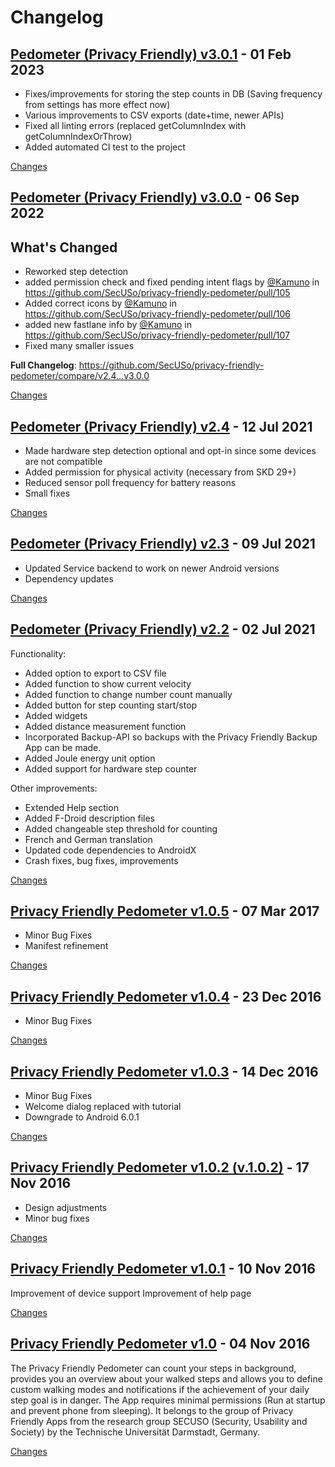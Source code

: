 # Changelog

<a name="v3.0.1"></a>
## [Pedometer (Privacy Friendly) v3.0.1](https://github.com/SecUSo/privacy-friendly-pedometer/releases/tag/v3.0.1) - 01 Feb 2023

- Fixes/improvements for storing the step counts in DB  (Saving frequency from settings has more effect now)
- Various improvements to CSV exports (date+time, newer APIs)
- Fixed all linting errors (replaced getColumnIndex with getColumnIndexOrThrow)
- Added automated CI test to the project


[Changes][v3.0.1]


<a name="v3.0.0"></a>
## [Pedometer (Privacy Friendly) v3.0.0](https://github.com/SecUSo/privacy-friendly-pedometer/releases/tag/v3.0.0) - 06 Sep 2022

## What's Changed
* Reworked step detection 
* added permission check and fixed pending intent flags by [@Kamuno](https://github.com/Kamuno) in https://github.com/SecUSo/privacy-friendly-pedometer/pull/105
* Added correct icons by [@Kamuno](https://github.com/Kamuno) in https://github.com/SecUSo/privacy-friendly-pedometer/pull/106
* added new fastlane info by [@Kamuno](https://github.com/Kamuno) in https://github.com/SecUSo/privacy-friendly-pedometer/pull/107
* Fixed many smaller issues

**Full Changelog**: https://github.com/SecUSo/privacy-friendly-pedometer/compare/v2.4...v3.0.0

[Changes][v3.0.0]


<a name="v2.4"></a>
## [Pedometer (Privacy Friendly) v2.4](https://github.com/SecUSo/privacy-friendly-pedometer/releases/tag/v2.4) - 12 Jul 2021

- Made hardware step detection optional and opt-in since some devices are not compatible
- Added permission for physical activity (necessary from SKD 29+)
- Reduced sensor poll frequency for battery reasons
- Small fixes

[Changes][v2.4]


<a name="v2.3"></a>
## [Pedometer (Privacy Friendly) v2.3](https://github.com/SecUSo/privacy-friendly-pedometer/releases/tag/v2.3) - 09 Jul 2021

- Updated Service backend to work on newer Android versions
- Dependency updates

[Changes][v2.3]


<a name="v2.2"></a>
## [Pedometer (Privacy Friendly) v2.2](https://github.com/SecUSo/privacy-friendly-pedometer/releases/tag/v2.2) - 02 Jul 2021

Functionality:
- Added option to export to CSV file
- Added function to show current velocity
- Added function to change number count manually
- Added button for step counting start/stop
- Added widgets
- Added distance measurement function
- Incorporated Backup-API so backups with the Privacy Friendly Backup App can be made.
- Added Joule energy unit option
- Added support for hardware step counter

Other improvements:
- Extended Help section
- Added F-Droid description files
- Added changeable step threshold for counting
- French and German translation
- Updated code dependencies to AndroidX
- Crash fixes, bug fixes, improvements

[Changes][v2.2]


<a name="v1.0.5"></a>
## [Privacy Friendly Pedometer v1.0.5](https://github.com/SecUSo/privacy-friendly-pedometer/releases/tag/v1.0.5) - 07 Mar 2017

- Minor Bug Fixes
- Manifest refinement


[Changes][v1.0.5]


<a name="v1.0.4"></a>
## [Privacy Friendly Pedometer v1.0.4](https://github.com/SecUSo/privacy-friendly-pedometer/releases/tag/v1.0.4) - 23 Dec 2016

- Minor Bug Fixes


[Changes][v1.0.4]


<a name="v1.0.3"></a>
## [Privacy Friendly Pedometer v1.0.3](https://github.com/SecUSo/privacy-friendly-pedometer/releases/tag/v1.0.3) - 14 Dec 2016

- Minor Bug Fixes
- Welcome dialog replaced with tutorial
- Downgrade to Android 6.0.1


[Changes][v1.0.3]


<a name="v.1.0.2"></a>
## [Privacy Friendly Pedometer v1.0.2 (v.1.0.2)](https://github.com/SecUSo/privacy-friendly-pedometer/releases/tag/v.1.0.2) - 17 Nov 2016

- Design adjustments
- Minor bug fixes


[Changes][v.1.0.2]


<a name="v1.0.1"></a>
## [Privacy Friendly Pedometer v1.0.1](https://github.com/SecUSo/privacy-friendly-pedometer/releases/tag/v1.0.1) - 10 Nov 2016

Improvement of device support
Improvement of help page


[Changes][v1.0.1]


<a name="v1.0"></a>
## [Privacy Friendly Pedometer v1.0](https://github.com/SecUSo/privacy-friendly-pedometer/releases/tag/v1.0) - 04 Nov 2016

The Privacy Friendly Pedometer can count your steps in background, provides you an overview about your walked steps and allows you to define custom walking modes and notifications if the achievement of your daily step goal is in danger. The App requires minimal permissions (Run at startup and prevent phone from sleeping). It belongs to the group of Privacy Friendly Apps from the research group SECUSO (Security, Usability and Society) by the Technische Universität Darmstadt, Germany.


[Changes][v1.0]


[v3.0.1]: https://github.com/SecUSo/privacy-friendly-pedometer/compare/v3.0.0...v3.0.1
[v3.0.0]: https://github.com/SecUSo/privacy-friendly-pedometer/compare/v2.4...v3.0.0
[v2.4]: https://github.com/SecUSo/privacy-friendly-pedometer/compare/v2.3...v2.4
[v2.3]: https://github.com/SecUSo/privacy-friendly-pedometer/compare/v2.2...v2.3
[v2.2]: https://github.com/SecUSo/privacy-friendly-pedometer/compare/v1.0.5...v2.2
[v1.0.5]: https://github.com/SecUSo/privacy-friendly-pedometer/compare/v1.0.4...v1.0.5
[v1.0.4]: https://github.com/SecUSo/privacy-friendly-pedometer/compare/v1.0.3...v1.0.4
[v1.0.3]: https://github.com/SecUSo/privacy-friendly-pedometer/compare/v.1.0.2...v1.0.3
[v.1.0.2]: https://github.com/SecUSo/privacy-friendly-pedometer/compare/v1.0.1...v.1.0.2
[v1.0.1]: https://github.com/SecUSo/privacy-friendly-pedometer/compare/v1.0...v1.0.1
[v1.0]: https://github.com/SecUSo/privacy-friendly-pedometer/tree/v1.0

<!-- Generated by https://github.com/rhysd/changelog-from-release v3.7.0 -->
